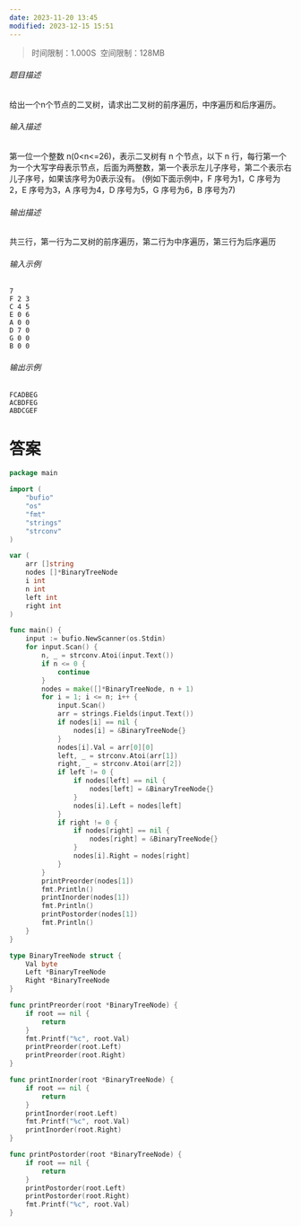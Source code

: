 ```yaml
---
date: 2023-11-20 13:45
modified: 2023-12-15 15:51
---
```


>时间限制：1.000S  空间限制：128MB

###### 题目描述

给出一个n个节点的二叉树，请求出二叉树的前序遍历，中序遍历和后序遍历。

###### 输入描述

第一位一个整数 n(0<n<=26)，表示二叉树有 n 个节点，以下 n 行，每行第一个为一个大写字母表示节点，后面为两整数，第一个表示左儿子序号，第二个表示右儿子序号，如果该序号为0表示没有。 (例如下面示例中，F 序号为1，C 序号为2，E 序号为3，A 序号为4，D 序号为5，G 序号为6，B 序号为7)

###### 输出描述

共三行，第一行为二叉树的前序遍历，第二行为中序遍历，第三行为后序遍历

###### 输入示例

```
7
F 2 3
C 4 5
E 0 6
A 0 0
D 7 0
G 0 0
B 0 0
```

###### 输出示例

```
FCADBEG
ACBDFEG
ABDCGEF
```

# 答案
```go
package main

import (
    "bufio"
    "os"
    "fmt"
    "strings"
    "strconv"
)

var (
    arr []string
    nodes []*BinaryTreeNode
    i int
    n int
    left int
    right int
)

func main() {
    input := bufio.NewScanner(os.Stdin)
    for input.Scan() {
        n, _ = strconv.Atoi(input.Text())
        if n <= 0 {
            continue
        }
        nodes = make([]*BinaryTreeNode, n + 1)
        for i = 1; i <= n; i++ {
            input.Scan()
            arr = strings.Fields(input.Text())
            if nodes[i] == nil {
                nodes[i] = &BinaryTreeNode{}
            }
            nodes[i].Val = arr[0][0]
            left, _ = strconv.Atoi(arr[1])
            right, _ = strconv.Atoi(arr[2])
            if left != 0 {
                if nodes[left] == nil {
                    nodes[left] = &BinaryTreeNode{}
                }
                nodes[i].Left = nodes[left]
            }
            if right != 0 {
                if nodes[right] == nil {
                    nodes[right] = &BinaryTreeNode{}
                }
                nodes[i].Right = nodes[right]
            }
        }
        printPreorder(nodes[1])
        fmt.Println()
        printInorder(nodes[1])
        fmt.Println()
        printPostorder(nodes[1])
        fmt.Println()
    }
}

type BinaryTreeNode struct {
    Val byte
    Left *BinaryTreeNode
    Right *BinaryTreeNode
}

func printPreorder(root *BinaryTreeNode) {
    if root == nil {
        return
    }
    fmt.Printf("%c", root.Val)
    printPreorder(root.Left)
    printPreorder(root.Right)
}

func printInorder(root *BinaryTreeNode) {
    if root == nil {
        return
    }
    printInorder(root.Left)
    fmt.Printf("%c", root.Val)
    printInorder(root.Right)
}

func printPostorder(root *BinaryTreeNode) {
    if root == nil {
        return
    }
    printPostorder(root.Left)
    printPostorder(root.Right)
    fmt.Printf("%c", root.Val)
}
```
